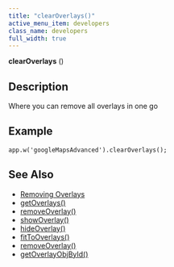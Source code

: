 ```yaml
---
title: "clearOverlays()"
active_menu_item: developers
class_name: developers
full_width: true
---
```



**clearOverlays** ()

## Description

Where you can remove all overlays in one go

## Example

    app.w('googleMapsAdvanced').clearOverlays();
     
     
   

## See Also

 - [Removing Overlays](/developers/user-guide/product-guide/advanced-important-widgets/google-v3-maps-widget/working-with-overlays/removing-overlays)
 - [getOverlays()](/developers/user-guide/scripting-apis/client-api/widget-object-functions/advanced-maps/getoverlays)
 - [removeOverlay()](/developers/user-guide/scripting-apis/client-api/widget-object-functions/advanced-maps/removeoverlay)
 - [showOverlay()](/developers/user-guide/scripting-apis/client-api/widget-object-functions/advanced-maps/showoverlayid)
 - [hideOverlay()](/developers/user-guide/scripting-apis/client-api/widget-object-functions/advanced-maps/hideoverlay)
 - [fitToOverlays()](/developers/user-guide/scripting-apis/client-api/widget-object-functions/advanced-maps/fittooverlays)
 - [removeOverlay()](/developers/user-guide/scripting-apis/client-api/widget-object-functions/advanced-maps/removeoverlay)
 - [getOverlayObjById()](/developers/user-guide/scripting-apis/client-api/widget-object-functions/advanced-maps/getoverlayobjbyidid)

